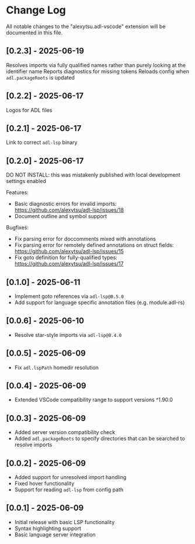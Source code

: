 # Change Log

All notable changes to the "alexytsu.adl-vscode" extension will be documented in
this file.

## [0.2.3] - 2025-06-19

Resolves imports via fully qualified names rather than purely looking at the identifier name
Reports diagnostics for missing tokens
Reloads config when `adl.packageRoots` is updated

## [0.2.2] - 2025-06-17

Logos for ADL files

## [0.2.1] - 2025-06-17

Link to correct `adl-lsp` binary

## [0.2.0] - 2025-06-17

DO NOT INSTALL: this was mistakenly published with local development settings enabled

Features:
- Basic diagnostic errors for invalid imports: https://github.com/alexytsu/adl-lsp/issues/18
- Document outline and symbol support

Bugfixes:
- Fix parsing error for doccomments mixed with annotations
- Fix parsing error for remotely defined annotations on struct fields: https://github.com/alexytsu/adl-lsp/issues/15
- Fix goto definition for fully-qualified types: https://github.com/alexytsu/adl-lsp/issues/17

## [0.1.0] - 2025-06-11

- Implement goto references via `adl-lsp@0.5.0`
- Add support for language specific annotation files (e.g. module.adl-rs)

## [0.0.6] - 2025-06-10

- Resolve star-style imports via `adl-lsp@0.4.0`

## [0.0.5] - 2025-06-09

- Fix `adl.lspPath` homedir resolution

## [0.0.4] - 2025-06-09

- Extended VSCode compatibility range to support versions ^1.90.0

## [0.0.3] - 2025-06-09

- Added server version compatibility check
- Added `adl.packageRoots` to specify directories that can be searched to
  resolve imports

## [0.0.2] - 2025-06-09

- Added support for unresolved import handling
- Fixed hover functionality
- Support for reading `adl-lsp` from config path

## [0.0.1] - 2025-06-09

- Initial release with basic LSP functionality
- Syntax highlighting support
- Basic language server integration
